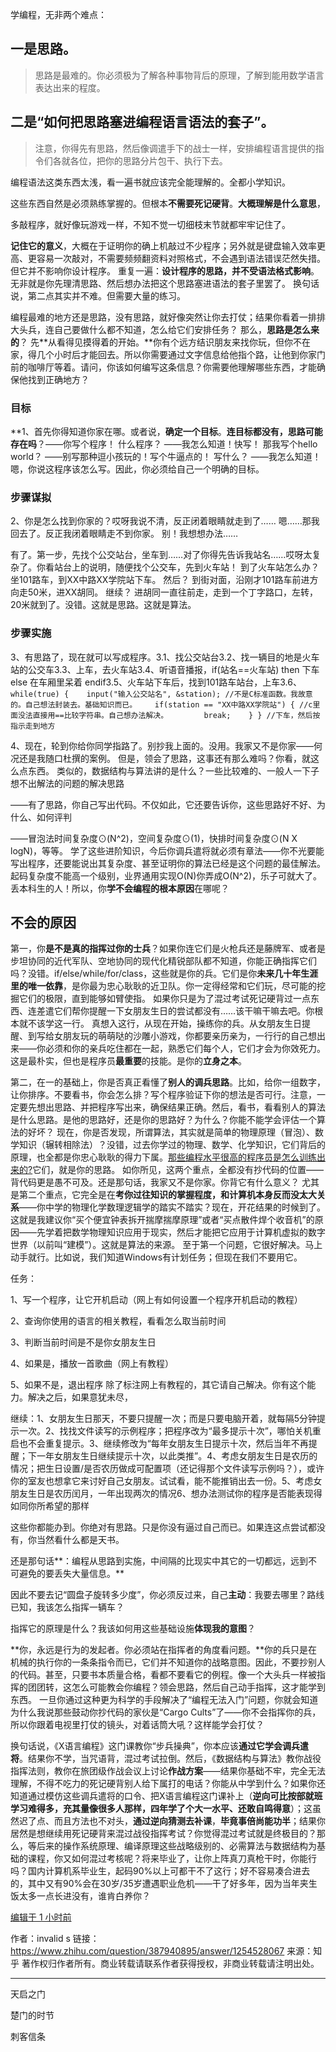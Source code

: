 学编程，无非两个难点：

## 一是**思路**。

> 思路是最难的。你必须极为了解各种事物背后的原理，了解到能用数学语言表达出来的程度。

## 二是“**如何把思路塞进编程语言语法的套子**”。

> 注意，你得先有思路，然后像调遣手下的战士一样，安排编程语言提供的指令们各就各位，把你的思路分片包干、执行下去。



编程语法这类东西太浅，看一遍书就应该完全能理解的。全都小学知识。 



这些东西自然是必须熟练掌握的。但根本**不需要死记硬背**。**大概理解是什么意思**，

多敲程序，就好像玩游戏一样，不知不觉一切细枝末节就都牢牢记住了。

**记住它的意义**，大概在于证明你的确上机敲过不少程序；另外就是键盘输入效率更高、更容易一次敲对，不需要频频翻资料对照格式，不会遇到语法错误茫然失措。但它并不影响你设计程序。
重复一遍：**设计程序的思路，并不受语法格式影响**。无非就是你先理清思路、然后想办法把这个思路塞进语法的套子里罢了。
换句话说，第二点其实并不难。但需要大量的练习。

编程最难的地方还是思路，没有思路，就好像突然让你去打仗；结果你看着一排排大头兵，连自己要做什么都不知道，怎么给它们安排任务？
那么，**思路是怎么来的**？
先**从看得见摸得着的开始。**你有个远方结识朋友来找你玩，但你不在家，得几个小时后才能回去。所以你需要通过文字信息给他指个路，让他到你家门前的咖啡厅等着。请问，你该如何编写这条信息？你需要他理解哪些东西，才能确保他找到正确地方？

### 目标

**1、首先你得知道你家在哪。或者说，**确定一个目标**。**连目标都没有，思路可能存在吗**？——你写个程序！
什么程序？
——我怎么知道！快写！
那我写个hello world？
——别写那种逗小孩玩的！写个牛逼点的！
写什么？
——我怎么知道！嗯，你说这程序该怎么写。因此，你必须给自己一个明确的目标。

### 步骤谋拟

2、你是怎么找到你家的？哎呀我说不清，反正闭着眼睛就走到了……
嗯……那我回去了。反正我闭着眼睛走不到你家。
别！我想想办法……

有了。第一步，先找个公交站台，坐车到……对了你得先告诉我站名……哎呀太复杂了。你看站台上的说明，随便找个公交车，先到火车站！
到了火车站怎么办？
坐101路车，到XX中路XX学院站下车。
然后？
到街对面，沿刚才101路车前进方向走50米，进XX胡同。
继续？
进胡同一直往前走，走到一个丁字路口，左转，20米就到了。没错。这就是思路。这就是算法。

### 步骤实施

3、有思路了，现在就可以写成程序。3.1、找公交站台3.2、找一辆目的地是火车站的公交车3.3、上车，去火车站3.4、听语音播报，if(站名==火车站) then 下车 else 在车厢里呆着 endif3.5、火车站下车后，找到101路车站台，上车3.6、`while(true) {    input("输入公交站名", &station); //不是C标准函数。我故意的。自己想法封装去。基础知识而已。    if(station == "XX中路XX学院站") { //c里面没法直接用==比较字符串。自己想办法解决。        break;    } } //下车，然后按指示走到地方`



4、现在，轮到你给你同学指路了。别抄我上面的。没用。我家又不是你家——何况还是我随口杜撰的案例。
但是，领会了思路，这事还有那么难吗？你看，就这么点东西。
类似的，数据结构与算法讲的是什么？一些比较难的、一般人一下子想不出解法的问题的解决思路

——有了思路，你自己写出代码。不仅如此，它还要告诉你，这些思路好不好、为什么、如何评判

——冒泡法时间复杂度⊙(N^2)，空间复杂度⊙(1)，快排时间复杂度⊙(N X logN)，等等。
学了这些进阶知识，今后你调兵遣将就必须有章法——你不光要能写出程序，还要能说出其复杂度、甚至证明你的算法已经是这个问题的最佳解法。起码复杂度不能高一个级别，业界通用实现O(N)你弄成O(N^2)，乐子可就大了。丢本科生的人！所以，你**学不会编程的根本原因**在哪呢？

## 不会的原因

第一，你**是不是真的指挥过你的士兵**？如果你连它们是火枪兵还是藤牌军、或者是步坦协同的近代军队、空地协同的现代化精锐部队都不知道，你能正确指挥它们吗？没错。if/else/while/for/class，这些就是你的兵。它们是你**未来几十年生涯里的唯一依靠**，是你最为忠心耿耿的近卫队。你一定得经常和它们玩，尽可能的挖掘它们的极限，直到能够如臂使指。
如果你只是为了混过考试死记硬背过一点东西、连差遣它们帮你提醒一下女朋友生日的尝试都没有……该干嘛干嘛去吧。你根本就不该学这一行。
真想入这行，从现在开始，操练你的兵。从女朋友生日提醒、到写给女朋友玩的萌萌哒的沙雕小游戏，你都要亲历亲为，一行行的自己想出来——你必须和你的亲兵吃住都在一起，熟悉它们每个人，它们才会为你效死力。这是最朴实，但也是程序员**最重要**的技能。是你的**立身之本**。

第二，在一的基础上，你是否真正看懂了**别人的调兵思路**。比如，给你一组数字，让你排序。不要看书，你会怎么排？写个程序验证下你的想法是否可行。注意，一定要先想出思路、并把程序写出来，确保结果正确。然后，看书，看看别人的算法是什么思路。是他的思路好，还是你的思路好？为什么？你能不能学会评估一个算法的好坏？
现在，你是否发现，所谓算法，其实就是简单的物理原理（冒泡）、数学知识（辗转相除法）？没错，过去你学过的物理、数学、化学知识，它们背后的原理，也全都是你忠心耿耿的得力下属。[那些编程水平很高的程序员是怎么训练出来的?](https://www.zhihu.com/question/351504112/answer/875512497)它们，就是你的思路。
如你所见，这两个重点，全都没有抄代码的位置——背代码更是愚不可及。还是那句话，我家又不是你家。你背它有什么意义？
尤其是第二个重点，它完全是在**考你过往知识的掌握程度，和计算机本身反而没太大关系**——你中学的物理化学数理逻辑学的踏实不踏实？现在，开花结果的时候到了。这就是我建议你“买个便宜钟表拆开揣摩揣摩原理”或者“买点散件焊个收音机”的原因——先学着把数学物理知识应用于现实，然后才能把它应用于计算机虚拟的数字世界（以前叫“建模”）。这就是算法的来源。
至于第一个问题，它很好解决。马上动手就行。比如说，我们知道Windows有计划任务；但现在我们不要用它。

任务：

1、写一个程序，让它开机启动（网上有如何设置一个程序开机启动的教程）

2、查询你使用的语言的相关教程，看看怎么取当前时间

3、判断当前时间是不是你女朋友生日

4、如果是，播放一首歌曲（网上有教程）

5、如果不是，退出程序
除了标注网上有教程的，其它请自己解决。你有这个能力。解决之后，如果意犹未尽，

继续：1、女朋友生日那天，不要只提醒一次；而是只要电脑开着，就每隔5分钟提示一次。2、找找文件读写的示例程序；把程序改为“最多提示十次”，哪怕关机重启也不会重复提示。3、继续修改为“每年女朋友生日提示十次，然后当年不再提醒；下一年女朋友生日继续提示十次，以此类推”。4、考虑女朋友生日是农历的情况；把生日设置/是否农历做成可配置项（还记得那个文件读写示例吗？），或许你的室友也想拿它来讨好自己女朋友。试试看，能不能推销出去一份。5、考虑女朋友生日是农历闰月，一年出现两次的情况6、想办法测试你的程序是否能表现得如同你所希望的那样

这些你都能办到。你绝对有思路。只是你没有逼过自己而已。如果连这点尝试都没有，你当然看什么都是天书。

还是那句话**：编程从思路到实施，中间隔的比现实中其它的一切都远，远到不可避免的要丢失大量信息。**

因此不要去记“圆盘子旋转多少度”，你必须反过来，自己**主动**：我要去哪里？路线已知，我该怎么指挥一辆车？

指挥它的原理是什么？我该如何用这些基础设施**体现我的意图**？

**你，永远是行为的发起者。你必须站在指挥者的角度看问题。**你的兵只是在机械的执行你的一条条指令而已，它们并不知道你的战略意图。因此，不要抄别人的代码。甚至，只要书本质量合格，看都不要看它的例程。像一个大头兵一样被指挥的团团转，这怎么可能教会你编程？领会思路，然后自己动手指挥，这才能学到东西。
一旦你通过这种更为科学的手段解决了“编程无法入门”问题，你就会知道为什么我说那些鼓动你抄代码的家伙是“Cargo Cults”了——你不会指挥你的兵，所以你跟着电视里打仗的镜头，对着话筒大吼？这样能学会打仗？

换句话说，《X语言编程》这门课教你“步兵操典”，你本应该**通过它学会调兵遣将**。结果你不学，当咒语背，混过考试拉倒。然后，《数据结构与算法》教你战役指挥法则，教你在旅团级作战会议上讨论**作战方案**——结果你基础不牢，完全无法理解，不得不吃力的死记硬背别人给下属打的电话？你能从中学到什么？如果你还知道通过模仿这些调兵遣将的口令、把X语言编程这门课补上（**逆向可比按部就班学习难得多，充其量像很多人那样，四年学了个大一水平、还敢自鸣得意**）；这虽然迟了点、而且方法也不对头，**通过逆向猜测去补课**，**毕竟事倍尚能功半**；结果你居然是想继续用死记硬背来混过战役指挥考试？你觉得混过考试就是终极目的？那么，等后来的操作系统原理、编译原理这些战略级别的、必需算法与数据结构为基础的课程，你又如何混过考核呢？将来毕业了，让你上阵真刀真枪干时，你能行吗？国内计算机系毕业生，起码90%以上可都干不了这行；好不容易凑合进去的，其中又有90%会在30岁/35岁遭遇职业危机——干了好多年，因为当年夹生饭太多一点长进没有，谁肯白养你？

[编辑于 1 小时前](http://www.zhihu.com/question/387940895/answer/1254528067)

作者：invalid s
链接：https://www.zhihu.com/question/387940895/answer/1254528067
来源：知乎
著作权归作者所有。商业转载请联系作者获得授权，非商业转载请注明出处。















































---





天启之门

楚门的时节

刺客信条

